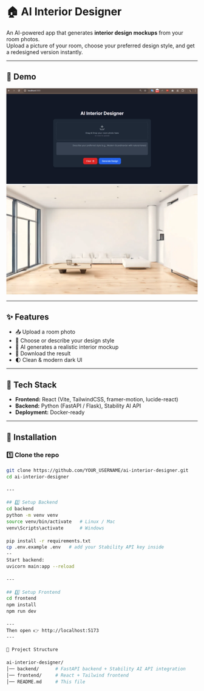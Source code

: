 # 🏠 AI Interior Designer

An AI-powered app that generates **interior design mockups** from your room photos.  
Upload a picture of your room, choose your preferred design style, and get a redesigned version instantly.

---

## 📸 Demo

![Demo](./assets/demo.gif)
![Screenshot](./assets/screenshot.png)

---

## ✨ Features

- 📤 Upload a room photo
- 🎨 Choose or describe your design style
- 🤖 AI generates a realistic interior mockup
- 💾 Download the result
- 🌓 Clean & modern dark UI

---

## 🚀 Tech Stack

- **Frontend:** React (Vite, TailwindCSS, framer-motion, lucide-react)
- **Backend:** Python (FastAPI / Flask), Stability AI API
- **Deployment:** Docker-ready

---

## 🔧 Installation

### 1️⃣ Clone the repo

```bash
git clone https://github.com/YOUR_USERNAME/ai-interior-designer.git
cd ai-interior-designer

---

## 2️⃣ Setup Backend
cd backend
python -m venv venv
source venv/bin/activate   # Linux / Mac
venv\Scripts\activate      # Windows

pip install -r requirements.txt
cp .env.example .env   # add your Stability API key inside
--
Start backend:
uvicorn main:app --reload

---

## 3️⃣ Setup Frontend
cd frontend
npm install
npm run dev

---
Then open 👉 http://localhost:5173
---

📂 Project Structure

ai-interior-designer/
│── backend/      # FastAPI backend + Stability AI API integration
│── frontend/     # React + Tailwind frontend
│── README.md     # This file



